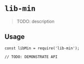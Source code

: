 # `lib-min`

> TODO: description

## Usage

```
const libMin = require('lib-min');

// TODO: DEMONSTRATE API
```
